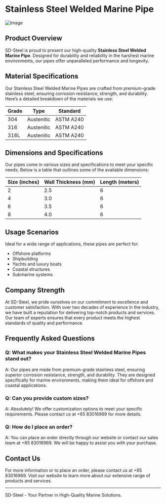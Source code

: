 # Stainless Steel Welded Marine Pipe

![Image](https://github.com/user-attachments/assets/2567258e-e124-4816-932d-1809bd27ef0b)

## Product Overview

SD-Steel is proud to present our high-quality **Stainless Steel Welded Marine Pipe**. Designed for durability and reliability in the harshest marine environments, our pipes offer unparalleled performance and longevity.

## Material Specifications

Our Stainless Steel Welded Marine Pipes are crafted from premium-grade stainless steel, ensuring corrosion resistance, strength, and durability. Here’s a detailed breakdown of the materials we use:

| Grade | Type      | Standard         |
|-------|-----------|------------------|
| 304   | Austenitic| ASTM A240        |
| 316   | Austenitic| ASTM A240        |
| 316L  | Austenitic| ASTM A240        |

## Dimensions and Specifications

Our pipes come in various sizes and specifications to meet your specific needs. Below is a table that outlines some of the available dimensions:

| Size (inches) | Wall Thickness (mm) | Length (meters) |
|---------------|---------------------|-----------------|
| 2             | 2.5                 | 6               |
| 4             | 3.0                 | 6               |
| 6             | 3.5                 | 6               |
| 8             | 4.0                 | 6               |

## Usage Scenarios

Ideal for a wide range of applications, these pipes are perfect for:

- Offshore platforms
- Shipbuilding
- Yachts and luxury boats
- Coastal structures
- Submarine systems

## Company Strength

At SD-Steel, we pride ourselves on our commitment to excellence and customer satisfaction. With over two decades of experience in the industry, we have built a reputation for delivering top-notch products and services. Our team of experts ensures that every product meets the highest standards of quality and performance.

## Frequently Asked Questions

### Q: What makes your Stainless Steel Welded Marine Pipes stand out?
A: Our pipes are made from premium-grade stainless steel, ensuring superior corrosion resistance, strength, and durability. They are designed specifically for marine environments, making them ideal for offshore and coastal applications.

### Q: Can you provide custom sizes?
A: Absolutely! We offer customization options to meet your specific requirements. Please contact us at +65 83016969 for more details.

### Q: How do I place an order?
A: You can place an order directly through our website or contact our sales team at +65 83016969. We will be happy to assist you with your purchase.

## Contact Us

For more information or to place an order, please contact us at +65 83016969. Visit our website to learn more about our extensive range of products and services.

---

SD-Steel - Your Partner in High-Quality Marine Solutions.